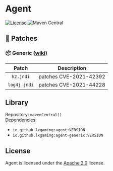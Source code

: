 # Agent

[![License](https://img.shields.io/github/license/LXGaming/Agent?label=License&cacheSeconds=86400)](https://github.com/LXGaming/Agent/blob/main/LICENSE)
![Maven Central](https://img.shields.io/maven-central/v/io.github.lxgaming/agent?label=Maven%20Central)

## 🧩 Patches

### 📦 Generic ([wiki](https://github.com/LXGaming/Agent/wiki/Generic))
|    Patch     |      Description       |
|:------------:|:----------------------:|
|  `h2.jndi`   | patches CVE-2021-42392 |
| `log4j.jndi` | patches CVE-2021-44228 |

## Library
Repository: `mavenCentral()`
<br>
Dependencies:
- `io.github.lxgaming:agent:VERSION`
- `io.github.lxgaming:agent-generic:VERSION`

## License
Agent is licensed under the [Apache 2.0](https://github.com/LXGaming/Agent/blob/main/LICENSE) license.